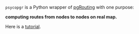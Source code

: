 `psycopgr` is a Python wrapper of [pgRouting](http://pgrouting.org/) with one purpose:

**computing routes from nodes to nodes on real map.**

Here is a [tutorial](http://herrkaefer.online/2016/09/01/psycopgr-tutorial/).

